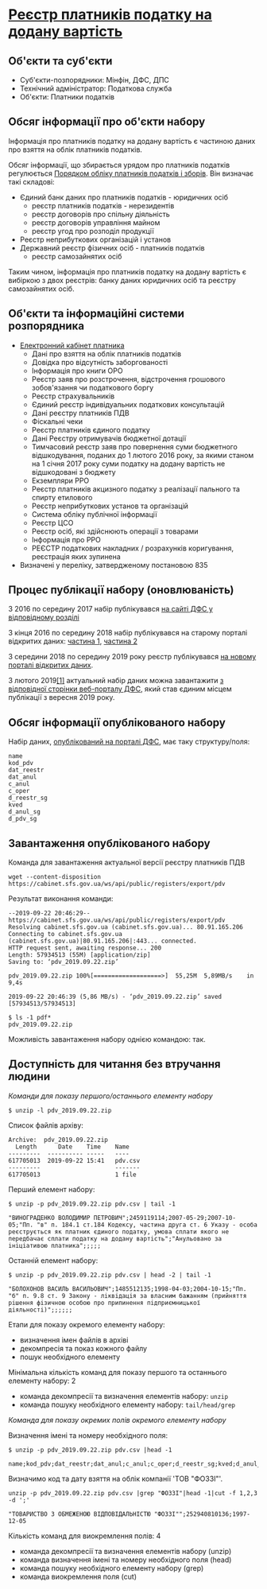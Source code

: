 [Реєстр платників податку на додану вартість](https://data.gov.ua/dataset/db391c93-1e68-43c9-bd85-7c6a8427b114)
==

Об'єкти та суб'єкти
---

- Суб'єкти-позпорядники: Мінфін, ДФС, ДПС
- Технічний адміністратор: Податкова служба
- Об'єкти: Платники податків

Обсяг інформації про об'єкти набору
---

Інформація про платників податку на додану вартість є частиною даних про взяття на облік платників податків.

Обсяг інформації, що збирається урядом про платників податків регулюється [Порядком обліку платників податків і зборів](https://zakon.rada.gov.ua/laws/show/z1562-11#n21). Він визначає такі складові:

- Єдиний банк даних про платників податків - юридичних осіб
  - реєстр платників податків - нерезидентів
  - реєстр договорів про спільну діяльність
  - реєстр договорів управління майном
  - реєстр угод про розподіл продукції
- Реєстр неприбуткових організацій і установ
- Державний реєстр фізичних осіб - платників податків
  - реєстр самозайнятих осіб 

Таким чином, інформація про платників податку на додану вартість є вибіркою з двох реєстрів:
банку даних юридичних осіб та реєстру самозайнятих осіб.

Об'єкти та інформаційні системи розпорядника
---

- [Електронний кабінет платника](https://cabinet.sfs.gov.ua/registers)
  - Дані про взяття на облік платників податків
  - Довідка про відсутність заборгованості
  - Інформація про книги ОРО
  - Реєстр заяв про розстрочення, відстрочення грошового зобов'язання чи податкового боргу
  - Реєстр страхувальників
  - Єдиний реєстр індивідуальних податкових консультацій
  - Дані реєстру платників ПДВ
  - Фіскальні чеки
  - Реєстр платників єдиного податку
  - Дані Реєстру отримувачів бюджетної дотації
  - Тимчасовий реєстр заяв про повернення суми бюджетного відшкодування, поданих до 1 лютого 2016 року, за якими станом на 1 січня 2017 року суми податку на додану вартість не відшкодовані з бюджету
  - Екземпляри РРО
  - Реєстр платників акцизного податку з реалізації пального та спирту етилового
  - Реєстр неприбуткових установ та організацій
  - Система обліку публічної інформації
  - Реєстр ЦСО
  - Реєстр осіб, які здійснюють операції з товарами
  - Інформація про РРО
  - РЕЄСТР податкових накладних / розрахунків коригування, реєстрація яких зупинена
- Визначені у переліку, затвердженому постановою 835

Процес публікації набору (оновлюваність)
---

З 2016 по середину 2017 набір публікувався [на сайті ДФС у відповідному розділі](http://sfs.gov.ua/priymalnya-gromadyan/dostup-do-publichnoi-inform/vidkriti-dani/reestr-platnikiv-pdv/reestrpdv)

З кінця 2016 по середину 2018 набір публікувався на старому порталі відкритих даних: [частина 1](http://old.data.gov.ua/passport/8d9f0dee-f06a-4a2f-9aab-4d1f0da5611c), [частина 2](http://old.data.gov.ua/passport/2264ff14-24ec-41c1-a803-6a6daa87f667)

З середини 2018 по середину 2019 року реєстр публікувався [на новому порталі відкритих даних](https://data.gov.ua/dataset/db391c93-1e68-43c9-bd85-7c6a8427b114). 

З лютого 2019[[1]](http://sfs.gov.ua/media-tsentr/novini/369735.html) актуальний набір даних можна завантажити [з відповідної сторінки веб-порталу ДФС](https://cabinet.sfs.gov.ua/registers/pdv), який став єдиним місцем публікації з вересня 2019 року.


Обсяг інформації опублікованого набору
---

Набір даних, [опублікований на порталі ДФС](https://cabinet.sfs.gov.ua/ws/api/public/registers/export/pdv), має таку структуру/поля:

```
name
kod_pdv
dat_reestr
dat_anul
c_anul
c_oper
d_reestr_sg
kved
d_anul_sg
d_pdv_sg
```

Завантаження опублікованого набору
---

Команда для завантаження актуальної версії реєстру платників ПДВ
```
wget --content-disposition https://cabinet.sfs.gov.ua/ws/api/public/registers/export/pdv
```

Результат виконання команди:

```
--2019-09-22 20:46:29--  https://cabinet.sfs.gov.ua/ws/api/public/registers/export/pdv
Resolving cabinet.sfs.gov.ua (cabinet.sfs.gov.ua)... 80.91.165.206
Connecting to cabinet.sfs.gov.ua (cabinet.sfs.gov.ua)|80.91.165.206|:443... connected.
HTTP request sent, awaiting response... 200 
Length: 57934513 (55M) [application/zip]
Saving to: ‘pdv_2019.09.22.zip’

pdv_2019.09.22.zip 100%[===================>]  55,25M  5,89MB/s    in 9,4s    

2019-09-22 20:46:39 (5,86 MB/s) - ‘pdv_2019.09.22.zip’ saved [57934513/57934513]

$ ls -1 pdf*
pdv_2019.09.22.zip
```

Можливість завантаження набору однією командою: так.

Доступність для читання без втручання людини
---

*Команди для показу першого/останнього елементу набору*

```
$ unzip -l pdv_2019.09.22.zip 
```
Список файлів архіву:
```
Archive:  pdv_2019.09.22.zip
  Length      Date    Time    Name
---------  ---------- -----   ----
617705013  2019-09-22 15:41   pdv.csv
---------                     -------
617705013                     1 file
```

Перший елемент набору:

```
$ unzip -p pdv_2019.09.22.zip pdv.csv | tail -1

"ВИНОГРАДЕНКО ВОЛОДИМИР ПЕТРОВИЧ";2459119114;2007-05-29;2007-10-05;"Пп. "в" п. 184.1 ст.184 Кодексу, частина друга ст. 6 Указу - особа реєструється як платник єдиного податку, умова сплати якого не передбачає сплати податку на додану вартiсть";"Анульовано за iнiцiативою платника";;;;;
```

Останній елемент набору:

```
$ unzip -p pdv_2019.09.22.zip pdv.csv | head -2 | tail -1

"БОЛОХОНОВ ВАСИЛЬ ВАСИЛЬОВИЧ";1485512135;1998-04-03;2004-10-15;"Пп. "б" п. 9.8 ст. 9 Закону - лiквiдацiя за власним бажанням (прийняття рiшення фiзичною особою про припинення пiдприємницької дiяльностi)";;;;;;
```

Етапи для показу окремого елементу набору:

- визначення імен файлів в архіві
- декомпресія та показ кожного файлу
- пошук необхідного елементу

Мінімальна кількість команд для показу першого та останнього елементу набору: 2

- команда декомпресії та визначення елементів набору: `unzip`
- команда пошуку необхідного елементу набору: `tail/head/grep`

*Команда для показу окремих полів окремого елементу набору*

Визначення імені та номеру необхідного поля:

```
$ unzip -p pdv_2019.09.22.zip pdv.csv |head -1

name;kod_pdv;dat_reestr;dat_anul;c_anul;c_oper;d_reestr_sg;kved;d_anul_sg;d_pdv_sg;
```

Визначимо код та дату взяття на облік компанії 'ТОВ "ФОЗЗІ"'.

```
unzip -p pdv_2019.09.22.zip pdv.csv |grep "ФОЗЗІ"|head -1|cut -f 1,2,3 -d ';' 

"ТОВАРИСТВО З ОБМЕЖЕНОЮ ВIДПОВIДАЛЬНIСТЮ "ФОЗЗІ"";252940810136;1997-12-05
```

Кількість команд для виокремлення полів: 4

- команда декомпресії та визначення елементів набору (unzip)
- команда визначення імені та номеру необхідного поля (head)
- команда пошуку необхідного елементу набору (grep)
- команда виокремлення поля (cut)